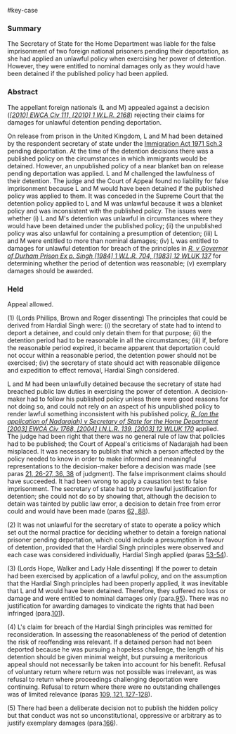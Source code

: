 #key-case 

### Summary

The Secretary of State for the Home Department was liable for the false imprisonment of two foreign national prisoners pending their deportation, as she had applied an unlawful policy when exercising her power of detention. However, they were entitled to nominal damages only as they would have been detained if the published policy had been applied.

### Abstract

The appellant foreign nationals (L and M) appealed against a decision (_[[2010] EWCA Civ 111, [2010] 1 W.L.R. 2168](https://uk.westlaw.com/Document/I00B2C6801DD511DFA1A6F81E390F6458/View/FullText.html?originationContext=document&transitionType=DocumentItem&ppcid=604a6b1056404a6eb76c55f2dde4255b&contextData=(sc.Default))_) rejecting their claims for damages for unlawful detention pending deportation.

On release from prison in the United Kingdom, L and M had been detained by the respondent secretary of state under the [Immigration Act 1971 Sch.3](https://uk.westlaw.com/Document/I0E0B0640E44911DA8D70A0E70A78ED65/View/FullText.html?originationContext=document&transitionType=DocumentItem&ppcid=604a6b1056404a6eb76c55f2dde4255b&contextData=(sc.Default)) pending deportation. At the time of the detention decisions there was a published policy on the circumstances in which immigrants would be detained. However, an unpublished policy of a near blanket ban on release pending deportation was applied. L and M challenged the lawfulness of their detention. The judge and the Court of Appeal found no liability for false imprisonment because L and M would have been detained if the published policy was applied to them. It was conceded in the Supreme Court that the detention policy applied to L and M was unlawful because it was a blanket policy and was inconsistent with the published policy. The issues were whether (i) L and M's detention was unlawful in circumstances where they would have been detained under the published policy; (ii) the unpublished policy was also unlawful for containing a presumption of detention; (iii) L and M were entitled to more than nominal damages; (iv) L was entitled to damages for unlawful detention for breach of the principles in _[R. v Governor of Durham Prison Ex p. Singh [1984] 1 W.L.R. 704, [1983] 12 WLUK 137](https://uk.westlaw.com/Document/I47A59670E42811DA8FC2A0F0355337E9/View/FullText.html?originationContext=document&transitionType=DocumentItem&ppcid=604a6b1056404a6eb76c55f2dde4255b&contextData=(sc.Default))_ for determining whether the period of detention was reasonable; (v) exemplary damages should be awarded.

### Held

Appeal allowed.

(1) (Lords Phillips, Brown and Roger dissenting) The principles that could be derived from Hardial Singh were: 
(i) the secretary of state had to intend to deport a detainee, and could only detain them for that purpose; 
(ii) the detention period had to be reasonable in all the circumstances; 
(iii) if, before the reasonable period expired, it became apparent that deportation could not occur within a reasonable period, the detention power should not be exercised; 
(iv) the secretary of state should act with reasonable diligence and expedition to effect removal, Hardial Singh considered. 

L and M had been unlawfully detained because the secretary of state had breached public law duties in exercising the power of detention. A decision-maker had to follow his published policy unless there were good reasons for not doing so, and could not rely on an aspect of his unpublished policy to render lawful something inconsistent with his published policy, _[R. (on the application of Nadarajah) v Secretary of State for the Home Department [2003] EWCA Civ 1768, [2004] I.N.L.R. 139, [2003] 12 WLUK 170](https://uk.westlaw.com/Document/I7E789F30E42811DA8FC2A0F0355337E9/View/FullText.html?originationContext=document&transitionType=DocumentItem&ppcid=604a6b1056404a6eb76c55f2dde4255b&contextData=(sc.Default))_ applied. The judge had been right that there was no general rule of law that policies had to be published; the Court of Appeal's criticisms of Nadarajah had been misplaced. It was necessary to publish that which a person affected by the policy needed to know in order to make informed and meaningful representations to the decision-maker before a decision was made (see paras [21, 26-27, 36, 38](javascript:void(0); "View judgment paragraphs") of judgment). The false imprisonment claims should have succeeded. It had been wrong to apply a causation test to false imprisonment. The secretary of state had to prove lawful justification for detention; she could not do so by showing that, although the decision to detain was tainted by public law error, a decision to detain free from error could and would have been made (paras [62, 88](javascript:void(0); "View judgment paragraphs")). 

(2) It was not unlawful for the secretary of state to operate a policy which set out the normal practice for deciding whether to detain a foreign national prisoner pending deportation, which could include a presumption in favour of detention, provided that the Hardial Singh principles were observed and each case was considered individually, Hardial Singh applied (paras [53-54](javascript:void(0); "View judgment paragraphs")). 

(3) (Lords Hope, Walker and Lady Hale dissenting) If the power to detain had been exercised by application of a lawful policy, and on the assumption that the Hardial Singh principles had been properly applied, it was inevitable that L and M would have been detained. Therefore, they suffered no loss or damage and were entitled to nominal damages only (para.[95](javascript:void(0); "View judgment paragraphs")). There was no justification for awarding damages to vindicate the rights that had been infringed (para.[101](javascript:void(0); "View judgment paragraphs")). 

(4) L's claim for breach of the Hardial Singh principles was remitted for reconsideration. In assessing the reasonableness of the period of detention the risk of reoffending was relevant. If a detained person had not been deported because he was pursuing a hopeless challenge, the length of his detention should be given minimal weight, but pursuing a meritorious appeal should not necessarily be taken into account for his benefit. Refusal of voluntary return where return was not possible was irrelevant, as was refusal to return where proceedings challenging deportation were continuing. Refusal to return where there were no outstanding challenges was of limited relevance (paras [109, 121, 127-128](javascript:void(0); "View judgment paragraphs")). 

(5) There had been a deliberate decision not to publish the hidden policy but that conduct was not so unconstitutional, oppressive or arbitrary as to justify exemplary damages (para.[166](javascript:void(0); "View judgment paragraphs")).